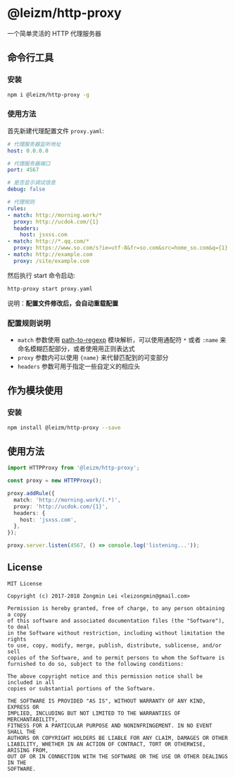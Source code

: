 # @leizm/http-proxy

一个简单灵活的 HTTP 代理服务器

## 命令行工具

### 安装

```bash
npm i @leizm/http-proxy -g
```

### 使用方法

首先新建代理配置文件 `proxy.yaml`:

```yaml
# 代理服务器监听地址
host: 0.0.0.0

# 代理服务器端口
port: 4567

# 是否显示调试信息
debug: false

# 代理规则
rules:
- match: http://morning.work/*
  proxy: http://ucdok.com/{1}
  headers:
    host: jsxss.com
- match: http://*.qq.com/*
  proxy: https://www.so.com/s?ie=utf-8&fr=so.com&src=home_so.com&q={1}
- match: http://example.com
  proxy: /site/example.com
```

然后执行 start 命令启动:

```bash
http-proxy start proxy.yaml
```

说明：**配置文件修改后，会自动重载配置**

### 配置规则说明

* `match` 参数使用 [path-to-regexp](https://www.npmjs.com/package/path-to-regexp) 模块解析，可以使用通配符
`*` 或者 `:name` 来命名模糊匹配部分，或者使用用正则表达式
* `proxy` 参数内可以使用 `{name}` 来代替匹配到的可变部分
* `headers` 参数可用于指定一些自定义的相应头

## 作为模块使用

### 安装

```bash
npm install @leizm/http-proxy --save
```

## 使用方法

```typescript
import HTTPProxy from '@leizm/http-proxy';

const proxy = new HTTPProxy();

proxy.addRule({
  match: 'http://morning.work/(.*)',
  proxy: 'http://ucdok.com/{1}',
  headers: {
    host: 'jsxss.com',
  },
});

proxy.server.listen(4567, () => console.log('listening...'));
```

## License

```text
MIT License

Copyright (c) 2017-2018 Zongmin Lei <leizongmin@gmail.com>

Permission is hereby granted, free of charge, to any person obtaining a copy
of this software and associated documentation files (the "Software"), to deal
in the Software without restriction, including without limitation the rights
to use, copy, modify, merge, publish, distribute, sublicense, and/or sell
copies of the Software, and to permit persons to whom the Software is
furnished to do so, subject to the following conditions:

The above copyright notice and this permission notice shall be included in all
copies or substantial portions of the Software.

THE SOFTWARE IS PROVIDED "AS IS", WITHOUT WARRANTY OF ANY KIND, EXPRESS OR
IMPLIED, INCLUDING BUT NOT LIMITED TO THE WARRANTIES OF MERCHANTABILITY,
FITNESS FOR A PARTICULAR PURPOSE AND NONINFRINGEMENT. IN NO EVENT SHALL THE
AUTHORS OR COPYRIGHT HOLDERS BE LIABLE FOR ANY CLAIM, DAMAGES OR OTHER
LIABILITY, WHETHER IN AN ACTION OF CONTRACT, TORT OR OTHERWISE, ARISING FROM,
OUT OF OR IN CONNECTION WITH THE SOFTWARE OR THE USE OR OTHER DEALINGS IN THE
SOFTWARE.
```
